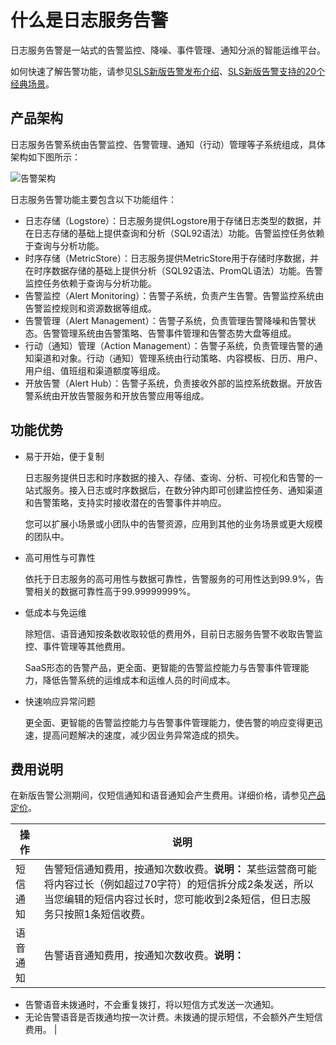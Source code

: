 # 什么是日志服务告警

日志服务告警是一站式的告警监控、降噪、事件管理、通知分派的智能运维平台。

如何快速了解告警功能，请参见[SLS新版告警发布介绍](https://developer.aliyun.com/article/783352)、[SLS新版告警支持的20个经典场景](https://developer.aliyun.com/article/783354)。

## 产品架构

日志服务告警系统由告警监控、告警管理、通知（行动）管理等子系统组成，具体架构如下图所示：

![告警架构](https://static-aliyun-doc.oss-accelerate.aliyuncs.com/assets/img/zh-CN/5241838161/p261972.png)

日志服务告警功能主要包含以下功能组件：

-   日志存储（Logstore）：日志服务提供Logstore用于存储日志类型的数据，并在日志存储的基础上提供查询和分析（SQL92语法）功能。告警监控任务依赖于查询与分析功能。
-   时序存储（MetricStore）：日志服务提供MetricStore用于存储时序数据，并在时序数据存储的基础上提供分析（SQL92语法、PromQL语法）功能。告警监控任务依赖于查询与分析功能。
-   告警监控（Alert Monitoring）：告警子系统，负责产生告警。告警监控系统由告警监控规则和资源数据等组成。
-   告警管理（Alert Management）：告警子系统，负责管理告警降噪和告警状态。告警管理系统由告警策略、告警事件管理和告警态势大盘等组成。
-   行动（通知）管理（Action Management）：告警子系统，负责管理告警的通知渠道和对象。行动（通知）管理系统由行动策略、内容模板、日历、用户、用户组、值班组和渠道额度等组成。
-   开放告警（Alert Hub）：告警子系统，负责接收外部的监控系统数据。开放告警系统由开放告警服务和开放告警应用等组成。

## 功能优势

-   易于开始，便于复制

    日志服务提供日志和时序数据的接入、存储、查询、分析、可视化和告警的一站式服务。接入日志或时序数据后，在数分钟内即可创建监控任务、通知渠道和告警策略，支持实时接收潜在的告警事件并响应。

    您可以扩展小场景或小团队中的告警资源，应用到其他的业务场景或更大规模的团队中。

-   高可用性与可靠性

    依托于日志服务的高可用性与数据可靠性，告警服务的可用性达到99.9%，告警相关的数据可靠性高于99.99999999%。

-   低成本与免运维

    除短信、语音通知按条数收取较低的费用外，目前日志服务告警不收取告警监控、事件管理等其他费用。

    SaaS形态的告警产品，更全面、更智能的告警监控能力与告警事件管理能力，降低告警系统的运维成本和运维人员的时间成本。

-   快速响应异常问题

    更全面、更智能的告警监控能力与告警事件管理能力，使告警的响应变得更迅速，提高问题解决的速度，减少因业务异常造成的损失。


## 费用说明

在新版告警公测期间，仅短信通知和语音通知会产生费用。详细价格，请参见[产品定价](https://www.aliyun.com/price/product?spm=a2c4g.11186623.2.11.66cd2aab6wAn6p#/sls/detail)。

|操作|说明|
|--|--|
|短信通知|告警短信通知费用，按通知次数收费。**说明：** 某些运营商可能将内容过长（例如超过70字符）的短信拆分成2条发送，所以当您编辑的短信内容过长时，您可能收到2条短信，但日志服务只按照1条短信收费。 |
|语音通知|告警语音通知费用，按通知次数收费。**说明：**

-   告警语音未拨通时，不会重复拨打，将以短信方式发送一次通知。
-   无论告警语音是否拨通均按一次计费。未拨通的提示短信，不会额外产生短信费用。 |

